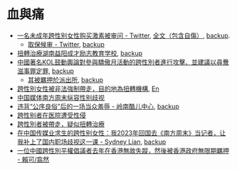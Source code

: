 # 血與痛

- [一名未成年跨性别女性购买激素被审问 - Twitter](http://archive.today/2023.05.16-123007/https://twitter.com/AsaTsukiSioKumo/status/1658249644068175872), [全文（包含自傷）](http://archive.today/2023.05.16-123200/https://twitter.com/AsaTsukiSioKumo/status/1658361452863045632), [backup](https://web.archive.org/web/20230516124239/https://twitter.com/AsaTsukiSioKumo/status/1658361452863045632).
  - [取保候审 - Twitter](http://archive.today/2023.05.20-124611/https://twitter.com/AsaTsukiSioKumo/status/1659051088069406721), [backup](https://web.archive.org/web/20230520124651/https://twitter.com/AsaTsukiSioKumo/status/1659051088069406721)
- [扭轉治療湖南益阳成才励志教育学校](http://archive.today/2023.05.16-124133/https://twitter.com/ChrysalisQWQ/status/1655163765799931906), [backup](https://web.archive.org/web/20230516124320/https://twitter.com/ChrysalisQWQ/status/1655163765799931906)
- [中國著名KOL鼓動輿論對參與驕傲月活動的跨性別者進行攻擊、並建議以尋釁滋事罪定罪](http://archive.today/2023.06.26-121113/https://twitter.com/xiaoyegongxun/status/1673268793488060417), [backup](https://web.archive.org/web/20230626121006/https://twitter.com/l1hetian/status/1673268793488060417)
  - [其被羈押於派出所](https://web.archive.org/web/20230627080743/https://twitter.com/saeziae/status/1673601325811265536), [backup](http://archive.today/2023.06.27-080747/https://twitter.com/saeziae/status/1673601325811265536)
- [跨性別女性被非法強制帶走，目的地為扭轉機構](), [En](http://archive.today/2023.11.23-080242/https://twitter.com/IseulDawn/status/1727510097981575447)
- [中国媒体南方周末纵容性别歧视](http://archive.today/2023.11.25-181235/https://m.weibo.cn/status/4972047869418641)
- [违背“公序良俗”后的一场当众羞辱 - 岭南酷儿中心](https://web.archive.org/web/20240125213348/https://mp.weixin.qq.com/s/5dLs-wFPmQ_VED_97pxsmA), [backup](https://archive.ph/JGvji#selection-265.0-268.0)
- [跨性别者在医院遭受性侵](http://archive.today/2024.02.05-165920/https://twitter.com/BH2USU/status/1753772002870166012)
- [跨性別者被帶走，疑似扭轉治療](http://archive.today/2024.02.07-121124/https://nitter.poast.org/zhanglanhao2007/status/1735694381846536195)
- [在中国传媒业求生的跨性别女性：我2023年回国去《南方周末》当记者，让我补上了国内职场歧视这一课 - Sydney Lian](http://archive.today/2024.02.21-195048/https://matters.town/@dreizigredpd/527021-%E5%9C%A8%E4%B8%AD%E5%9B%BD%E4%BC%A0%E5%AA%92%E4%B8%9A%E6%B1%82%E7%94%9F%E7%9A%84%E8%B7%A8%E6%80%A7%E5%88%AB%E5%A5%B3%E6%80%A7-%E6%88%912023%E5%B9%B4%E5%9B%9E%E5%9B%BD%E5%8E%BB-%E5%8D%97%E6%96%B9%E5%91%A8%E6%9C%AB-%E5%BD%93%E8%AE%B0%E8%80%85-%E8%AE%A9%E6%88%91%E8%A1%A5%E4%B8%8A%E4%BA%86%E5%9B%BD%E5%86%85%E8%81%8C%E5%9C%BA%E6%AD%A7%E8%A7%86%E8%BF%99%E4%B8%80%E8%AF%BE-bafybeifyjpf7na57p43z47dkus6klkrjtk2qvliqgbjqgnm2zi2ezy424y), [backup](https://web.archive.org/web/20240221195040/https://matters.town/@dreizigredpd/527021-%E5%9C%A8%E4%B8%AD%E5%9B%BD%E4%BC%A0%E5%AA%92%E4%B8%9A%E6%B1%82%E7%94%9F%E7%9A%84%E8%B7%A8%E6%80%A7%E5%88%AB%E5%A5%B3%E6%80%A7-%E6%88%912023%E5%B9%B4%E5%9B%9E%E5%9B%BD%E5%8E%BB-%E5%8D%97%E6%96%B9%E5%91%A8%E6%9C%AB-%E5%BD%93%E8%AE%B0%E8%80%85-%E8%AE%A9%E6%88%91%E8%A1%A5%E4%B8%8A%E4%BA%86%E5%9B%BD%E5%86%85%E8%81%8C%E5%9C%BA%E6%AD%A7%E8%A7%86%E8%BF%99%E4%B8%80%E8%AF%BE-bafybeifyjpf7na57p43z47dkus6klkrjtk2qvliqgbjqgnm2zi2ezy424y)
- [一位中國跨性別平權倡議者去年在香港無故失蹤，然後被香港政府無限期羈押 - 賴可/翕然](http://archive.today/2024.02.26-131015/https://nitter.esmailelbob.xyz/freelaike/status/1761803700899610787)





